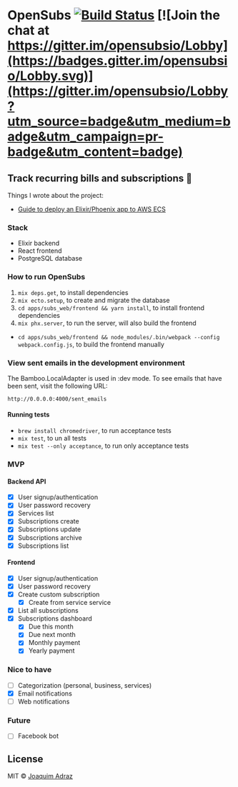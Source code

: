 # OpenSubs [![Build Status](https://travis-ci.org/joaquimadraz/opensubs.io.svg?branch=master)](https://travis-ci.org/joaquimadraz/opensubs.io) [![Join the chat at https://gitter.im/opensubsio/Lobby](https://badges.gitter.im/opensubsio/Lobby.svg)](https://gitter.im/opensubsio/Lobby?utm_source=badge&utm_medium=badge&utm_campaign=pr-badge&utm_content=badge)
## Track recurring bills and subscriptions :money_with_wings:

Things I wrote about the project:
- [Guide to deploy an Elixir/Phoenix app to AWS ECS](https://joaquimadraz.com/guide-to-deploy-an-elixir-phoenix-app-to-aws-ecs)

### Stack
- Elixir backend
- React frontend
- PostgreSQL database

### How to run OpenSubs
1. `mix deps.get`, to install dependencies
2. `mix ecto.setup`, to create and migrate the database
3. `cd apps/subs_web/frontend && yarn install`, to install frontend dependencies
3. `mix phx.server`, to run the server, will also build the frontend

- `cd apps/subs_web/frontend && node_modules/.bin/webpack --config webpack.config.js`, to build the frontend manually

### View sent emails in the development environment

The Bamboo.LocalAdapter is used in :dev mode. To see emails that have been sent, visit the following URL:

`http://0.0.0.0:4000/sent_emails`

#### Running tests
- `brew install chromedriver`, to run acceptance tests
- `mix test`, to un all tests
- `mix test --only acceptance`, to run only acceptance tests

### MVP
#### Backend API
- [x] User signup/authentication
- [x] User password recovery
- [x] Services list
- [x] Subscriptions create
- [x] Subscriptions update
- [x] Subscriptions archive
- [x] Subscriptions list

#### Frontend
- [x] User signup/authentication
- [x] User password recovery
- [x] Create custom subscription
  - [x] Create from service service
- [x] List all subscriptions
- [x] Subscriptions dashboard
  - [x] Due this month
  - [x] Due next month
  - [x] Monthly payment
  - [x] Yearly payment

### Nice to have
- [ ] Categorization (personal, business, services)
- [x] Email notifications
- [ ] Web notifications

### Future
- [ ] Facebook bot

## License
MIT © [Joaquim Adraz](http://joaquimadraz.com)

